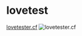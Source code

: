# lovetest
[lovetester.cf](https://www.lovetester.cf)
![lovetester.cf](https://github.com/sktstudios/lovetest/blob/main/image.jpg?raw=true)
